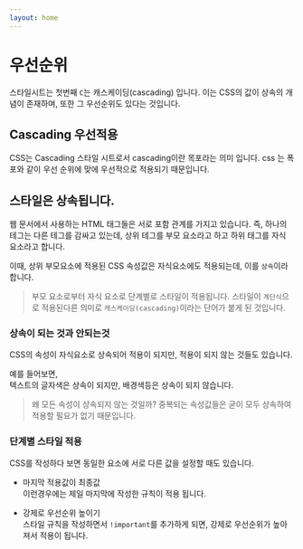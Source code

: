 ```yaml
---
layout: home
---
```


# 우선순위
스타일시트는 첫번째 `C`는 캐스케이딩(cascading) 입니다. 이는 CSS의 값이 상속의 개념이 존재하며, 또한 그 우선순위도 있다는 것입니다.

## Cascading 우선적용
CSS는 Cascading 스타일 시트로서 cascading이란 목포라는 의미 입니다.
css 는 폭포와 같이 우선 순위에 맞에 우선적으로 적용되기 때문입니다.


## 스타일은 상속됩니다.
웹 문서에서 사용하는 HTML 태그들은 서로 포함 관계를 가지고 있습니다. 즉, 하나의 테그는 다른 테그를 감싸고 있는데, 상위 테그를 부모 요소라고 하고 하위 태그를 자식 요소라고 합니다.

이때, 상위 부모요소에 적용된 CSS 속성값은 자식요소에도 적용되는데, 이를 `상속`이라 합니다.

> 부모 요소로부터 자식 요소로 단계별로 스타일이 적용됩니다. 스타일이 `계단식`으로 적용된다른 의미로 `캐스케이딩(cascading)`이라는 단어가 붙게 된 것입니다.


### 상속이 되는 것과 안되는것
CSS의 속성이 자식요소로 상속되어 적용이 되지만, 적용이 되지 않는 것들도 있습니다.

예를 들어보면,  
텍스트의 글자색은 상속이 되지만, 배경색등은 상속이 되지 않습니다.

> 왜 모든 속성이 상속되지 않는 것일까?
> 중복되는 속성값들은 굳이 모두 상속하여 적용할 필요가 없기 때문입니다.


### 단계별 스타일 적용
CSS를 작성하다 보면 동일한 요소에 서로 다른 값을 설정할 때도 있습니다. 

* 마지막 적용값이 최종값  
이런경우에는 제일 마지막에 작성한 규칙이 적용 됩니다.

* 강제로 우선순위 높이기  
스타일 규칙을 작성하면서 `!important`를 추가하게 되면, 강제로 우선순위가 높아져서 적용이 됩니다.

